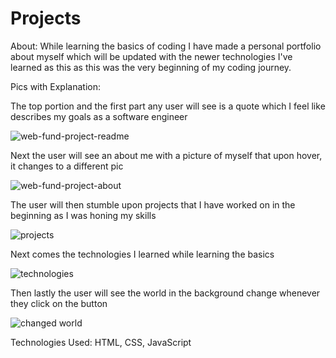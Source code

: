 # Projects

About:
While learning the basics of coding I have made a personal portfolio about myself which will be updated with the newer technologies I've learned as this
 as this was the very beginning of my coding journey.
 
 Pics with Explanation:
 
 The top portion and the first part any user will see is a quote which I feel like describes my goals as a software engineer

![web-fund-project-readme](https://github.com/Jaypa92/Projects/assets/96949038/ac1a1591-357d-4e84-a22d-3683ccb4552f)

Next the user will see an about me with a picture of myself that upon hover, it changes to a different pic

![web-fund-project-about](https://github.com/Jaypa92/Projects/assets/96949038/44834027-9ad0-427b-8ddb-ea8ccf332b3e)

The user will then stumble upon projects that I have worked on in the beginning as I was honing my skills

![projects](https://github.com/Jaypa92/Projects/assets/96949038/c4332058-33bf-49df-9285-31710758d72c)

Next comes the technologies I learned while learning the basics

![technologies](https://github.com/Jaypa92/Projects/assets/96949038/582b0778-17d6-4b77-b9f7-6911d15fb497)

Then lastly the user will see the world in the background change whenever they click on the button

![changed world](https://github.com/Jaypa92/Projects/assets/96949038/d514260f-9d0c-4674-ab0a-ccbb2968cc43)

Technologies Used: HTML, CSS, JavaScript
